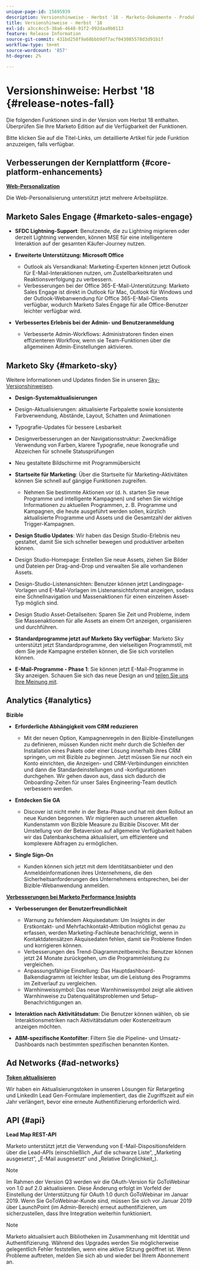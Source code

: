 ```yaml
---
unique-page-id: 15695939
description: Versionshinweise - Herbst '18 - Marketo-Dokumente - Produktdokumentation
title: Versionshinweise - Herbst '18
exl-id: a3cc4cc5-38a6-4648-91f2-092daa9b0113
feature: Release Information
source-git-commit: 431bd258f9a68bbb9df7acf043085578d3d91b1f
workflow-type: tm+mt
source-wordcount: '857'
ht-degree: 2%

---
```


# Versionshinweise: Herbst &#39;18 {#release-notes-fall}

Die folgenden Funktionen sind in der Version vom Herbst 18 enthalten. Überprüfen Sie Ihre Marketo Edition auf die Verfügbarkeit der Funktionen.

Bitte klicken Sie auf die Titel-Links, um detaillierte Artikel für jede Funktion anzuzeigen, falls verfügbar.

## Verbesserungen der Kernplattform {#core-platform-enhancements}

**[Web-Personalization](/help/marketo/product-docs/web-personalization/getting-started/workspaces-in-web-personalization.md)**

Die Web-Personalisierung unterstützt jetzt mehrere Arbeitsplätze.

## Marketo Sales Engage {#marketo-sales-engage}

* **SFDC Lightning-Support**: Benutzende, die zu Lightning migrieren oder derzeit Lightning verwenden, können MSE für eine intelligentere Interaktion auf der gesamten Käufer-Journey nutzen.

* **Erweiterte Unterstützung: Microsoft Office**

   * Outlook als Versandkanal: Marketing-Experten können jetzt Outlook für E-Mail-Interaktionen nutzen, um Zustellbarkeitsraten und Reaktionsverfolgung zu verbessern.
   * Verbesserungen bei der Office 365-E-Mail-Unterstützung: Marketo Sales Engage ist direkt in Outlook für Mac, Outlook für Windows und der Outlook-Webanwendung für Office 365-E-Mail-Clients verfügbar, wodurch Marketo Sales Engage für alle Office-Benutzer leichter verfügbar wird.

* **Verbessertes Erlebnis bei der Admin- und Benutzeranmeldung**

   * Verbesserte Admin-Workflows: Administratoren finden einen effizienteren Workflow, wenn sie Team-Funktionen über die allgemeinen Admin-Einstellungen aktivieren.

## Marketo Sky {#marketo-sky}

Weitere Informationen und Updates finden Sie in unseren [Sky-Versionshinweisen](https://help.marketo.com).

* **Design-Systemaktualisierungen**

* Design-Aktualisierungen: aktualisierte Farbpalette sowie konsistente Farbverwendung, Abstände, Layout, Schatten und Animationen
* Typografie-Updates für bessere Lesbarkeit
* Designverbesserungen an der Navigationsstruktur: Zweckmäßige Verwendung von Farben, klarere Typografie, neue Ikonografie und Abzeichen für schnelle Statusprüfungen
* Neu gestaltete Bildschirme mit Programmübersicht

* **Startseite für Marketing**: Über die Startseite für Marketing-Aktivitäten können Sie schnell auf gängige Funktionen zugreifen.

   * Nehmen Sie bestimmte Aktionen vor (d. h. starten Sie neue Programme und intelligente Kampagnen) und sehen Sie wichtige Informationen zu aktuellen Programmen, z. B. Programme und Kampagnen, die heute ausgeführt werden sollen, kürzlich aktualisierte Programme und Assets und die Gesamtzahl der aktiven Trigger-Kampagnen.

* **Design Studio Updates**: Wir haben das Design Studio-Erlebnis neu gestaltet, damit Sie sich schneller bewegen und produktiver arbeiten können.
* Design Studio-Homepage: Erstellen Sie neue Assets, ziehen Sie Bilder und Dateien per Drag-and-Drop und verwalten Sie alle vorhandenen Assets.
* Design-Studio-Listenansichten: Benutzer können jetzt Landingpage-Vorlagen und E-Mail-Vorlagen im Listenansichtsformat anzeigen, sodass eine Schnellnavigation und Massenaktionen für einen einzelnen Asset-Typ möglich sind.
* Design Studio Asset-Detailseiten: Sparen Sie Zeit und Probleme, indem Sie Massenaktionen für alle Assets an einem Ort anzeigen, organisieren und durchführen.
* **Standardprogramme jetzt auf Marketo Sky verfügbar**: Marketo Sky unterstützt jetzt Standardprogramme, den vielseitigen Programmstil, mit dem Sie jede Kampagne erstellen können, die Sie sich vorstellen können.
* **E-Mail-Programme - Phase 1**: Sie können jetzt E-Mail-Programme in Sky anzeigen. Schauen Sie sich das neue Design an und [teilen Sie uns Ihre Meinung mit](https://go.marketo.com/NextGenUX---USA---Apr-2018-fcp_Landing-Page-Feedback.html).

## Analytics {#analytics}

**Bizible**

* **Erforderliche Abhängigkeit vom CRM reduzieren**

   * Mit der neuen Option, Kampagnenregeln in den Bizible-Einstellungen zu definieren, müssen Kunden nicht mehr durch die Schleifen der Installation eines Pakets oder einer Lösung innerhalb ihres CRM springen, um mit Bizible zu beginnen. Jetzt müssen Sie nur noch ein Konto einrichten, die Anzeigen- und CRM-Verbindungen einrichten und dann die Standardeinstellungen und -konfigurationen durchgehen. Wir gehen davon aus, dass sich dadurch die Onboarding-Zeiten für unser Sales Engineering-Team deutlich verbessern werden.

* **Entdecken Sie GA**

   * Discover ist nicht mehr in der Beta-Phase und hat mit dem Rollout an neue Kunden begonnen. Wir migrieren auch unseren aktuellen Kundenstamm von Bizible Measure zu Bizible Discover. Mit der Umstellung von der Betaversion auf allgemeine Verfügbarkeit haben wir das Datenbankschema aktualisiert, um effizientere und komplexere Abfragen zu ermöglichen.

* **Single Sign-On**

   * Kunden können sich jetzt mit dem Identitätsanbieter und den Anmeldeinformationen ihres Unternehmens, die den Sicherheitsanforderungen des Unternehmens entsprechen, bei der Bizible-Webanwendung anmelden.

**[Verbesserungen bei Marketo Performance Insights](/help/marketo/product-docs/reporting/performance-insights/performance-insights-overview.md)**

* **Verbesserungen der Benutzerfreundlichkeit**

   * Warnung zu fehlendem Akquisedatum: Um Insights in der Erstkontakt- und Mehrfachkontakt-Attribution möglichst genau zu erfassen, werden Marketing-Fachleute benachrichtigt, wenn in Kontaktdatensätzen Akquisedaten fehlen, damit sie Probleme finden und korrigieren können.
   * Verbesserungen des Trend-Diagrammzeitbereichs: Benutzer können jetzt 24 Monate zurückgehen, um die Programmleistung zu vergleichen.
   * Anpassungsfähige Einstellung: Das Hauptdashboard-Balkendiagramm ist leichter lesbar, um die Leistung des Programms im Zeitverlauf zu vergleichen.
   * Warnhinweissymbol: Das neue Warnhinweissymbol zeigt alle aktiven Warnhinweise zu Datenqualitätsproblemen und Setup-Benachrichtigungen an.

* **Interaktion nach Aktivitätsdatum**: Die Benutzer können wählen, ob sie Interaktionsmetriken nach Aktivitätsdatum oder Kostenzeitraum anzeigen möchten.
* **ABM-spezifische Kontofilter**: Filtern Sie die Pipeline- und Umsatz-Dashboards nach bestimmten spezifischen benannten Konten.

## Ad Networks {#ad-networks}

**[Token aktualisieren](/help/marketo/product-docs/demand-generation/social/social-functions/set-up-linkedin-lead-gen-forms.md)**

Wir haben ein Aktualisierungstoken in unseren Lösungen für Retargeting und LinkedIn Lead Gen-Formulare implementiert, das die Zugriffszeit auf ein Jahr verlängert, bevor eine erneute Authentifizierung erforderlich wird.

## API {#api}

**Lead Map REST-API**

Marketo unterstützt jetzt die Verwendung von E-Mail-Dispositionsfeldern über die Lead-APIs (einschließlich „Auf die schwarze Liste“, „Marketing ausgesetzt“, „E-Mail ausgesetzt“ und „Relative Dringlichkeit„).

>[!NOTE]
>
>Im Rahmen der Version Q3 werden wir die OAuth-Version für GoToWebinar von 1.0 auf 2.0 aktualisieren. Diese Änderung erfolgt im Vorfeld der Einstellung der Unterstützung für OAuth 1.0 durch GoToWebinar im Januar 2019. Wenn Sie GoToWebinar-Kunde sind, müssen Sie sich vor Januar 2019 über LaunchPoint (im Admin-Bereich) erneut authentifizieren, um sicherzustellen, dass Ihre Integration weiterhin funktioniert.

>[!NOTE]
>
>Marketo aktualisiert auch Bibliotheken im Zusammenhang mit Identität und Authentifizierung. Während des Upgrades werden Sie möglicherweise gelegentlich Fehler feststellen, wenn eine aktive Sitzung geöffnet ist. Wenn Probleme auftreten, melden Sie sich ab und wieder bei Ihrem Abonnement an.
